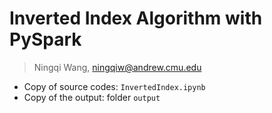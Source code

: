 # Inverted Index Algorithm with PySpark

> Ningqi Wang, ningqiw@andrew.cmu.edu

* Copy of source codes: `InvertedIndex.ipynb`
* Copy of the output: folder `output`


